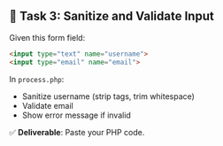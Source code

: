 ## 🧩 Task 3: Sanitize and Validate Input

Given this form field:
```html
<input type="text" name="username">
<input type="email" name="email">
```

In `process.php`:
- Sanitize username (strip tags, trim whitespace)  
- Validate email  
- Show error message if invalid  

✅ **Deliverable**: Paste your PHP code.